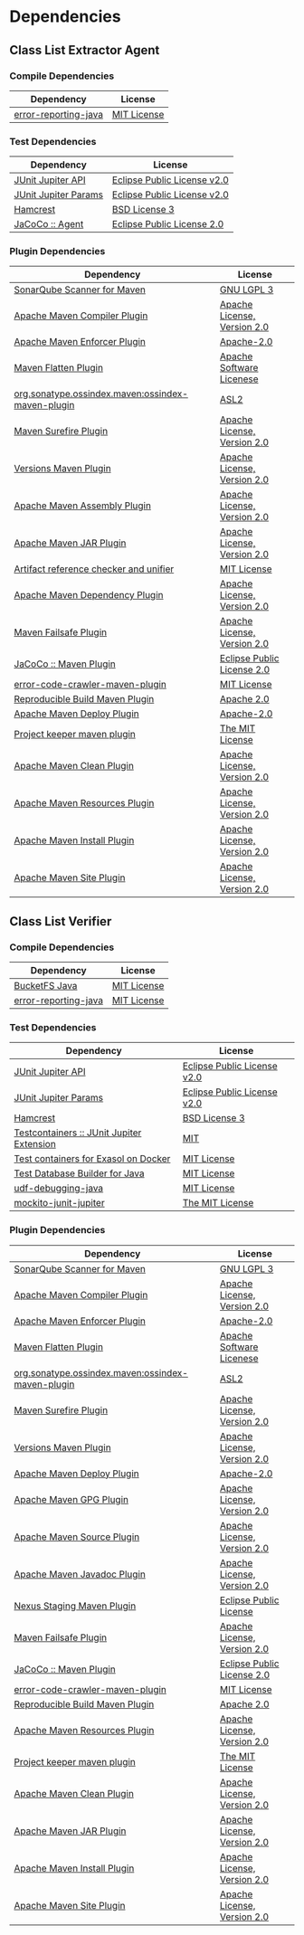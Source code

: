 <!-- @formatter:off -->
# Dependencies

## Class List Extractor Agent

### Compile Dependencies

| Dependency                | License          |
| ------------------------- | ---------------- |
| [error-reporting-java][0] | [MIT License][1] |

### Test Dependencies

| Dependency                | License                          |
| ------------------------- | -------------------------------- |
| [JUnit Jupiter API][2]    | [Eclipse Public License v2.0][3] |
| [JUnit Jupiter Params][2] | [Eclipse Public License v2.0][3] |
| [Hamcrest][4]             | [BSD License 3][5]               |
| [JaCoCo :: Agent][6]      | [Eclipse Public License 2.0][7]  |

### Plugin Dependencies

| Dependency                                              | License                           |
| ------------------------------------------------------- | --------------------------------- |
| [SonarQube Scanner for Maven][8]                        | [GNU LGPL 3][9]                   |
| [Apache Maven Compiler Plugin][10]                      | [Apache License, Version 2.0][11] |
| [Apache Maven Enforcer Plugin][12]                      | [Apache-2.0][11]                  |
| [Maven Flatten Plugin][13]                              | [Apache Software Licenese][11]    |
| [org.sonatype.ossindex.maven:ossindex-maven-plugin][14] | [ASL2][15]                        |
| [Maven Surefire Plugin][16]                             | [Apache License, Version 2.0][11] |
| [Versions Maven Plugin][17]                             | [Apache License, Version 2.0][11] |
| [Apache Maven Assembly Plugin][18]                      | [Apache License, Version 2.0][11] |
| [Apache Maven JAR Plugin][19]                           | [Apache License, Version 2.0][11] |
| [Artifact reference checker and unifier][20]            | [MIT License][21]                 |
| [Apache Maven Dependency Plugin][22]                    | [Apache License, Version 2.0][11] |
| [Maven Failsafe Plugin][23]                             | [Apache License, Version 2.0][11] |
| [JaCoCo :: Maven Plugin][24]                            | [Eclipse Public License 2.0][7]   |
| [error-code-crawler-maven-plugin][25]                   | [MIT License][26]                 |
| [Reproducible Build Maven Plugin][27]                   | [Apache 2.0][15]                  |
| [Apache Maven Deploy Plugin][28]                        | [Apache-2.0][11]                  |
| [Project keeper maven plugin][29]                       | [The MIT License][30]             |
| [Apache Maven Clean Plugin][31]                         | [Apache License, Version 2.0][11] |
| [Apache Maven Resources Plugin][32]                     | [Apache License, Version 2.0][11] |
| [Apache Maven Install Plugin][33]                       | [Apache License, Version 2.0][11] |
| [Apache Maven Site Plugin][34]                          | [Apache License, Version 2.0][11] |

## Class List Verifier

### Compile Dependencies

| Dependency                | License           |
| ------------------------- | ----------------- |
| [BucketFS Java][35]       | [MIT License][36] |
| [error-reporting-java][0] | [MIT License][1]  |

### Test Dependencies

| Dependency                                      | License                          |
| ----------------------------------------------- | -------------------------------- |
| [JUnit Jupiter API][2]                          | [Eclipse Public License v2.0][3] |
| [JUnit Jupiter Params][2]                       | [Eclipse Public License v2.0][3] |
| [Hamcrest][4]                                   | [BSD License 3][5]               |
| [Testcontainers :: JUnit Jupiter Extension][37] | [MIT][38]                        |
| [Test containers for Exasol on Docker][39]      | [MIT License][40]                |
| [Test Database Builder for Java][41]            | [MIT License][42]                |
| [udf-debugging-java][43]                        | [MIT License][44]                |
| [mockito-junit-jupiter][45]                     | [The MIT License][46]            |

### Plugin Dependencies

| Dependency                                              | License                           |
| ------------------------------------------------------- | --------------------------------- |
| [SonarQube Scanner for Maven][8]                        | [GNU LGPL 3][9]                   |
| [Apache Maven Compiler Plugin][10]                      | [Apache License, Version 2.0][11] |
| [Apache Maven Enforcer Plugin][12]                      | [Apache-2.0][11]                  |
| [Maven Flatten Plugin][13]                              | [Apache Software Licenese][11]    |
| [org.sonatype.ossindex.maven:ossindex-maven-plugin][14] | [ASL2][15]                        |
| [Maven Surefire Plugin][16]                             | [Apache License, Version 2.0][11] |
| [Versions Maven Plugin][17]                             | [Apache License, Version 2.0][11] |
| [Apache Maven Deploy Plugin][28]                        | [Apache-2.0][11]                  |
| [Apache Maven GPG Plugin][47]                           | [Apache License, Version 2.0][11] |
| [Apache Maven Source Plugin][48]                        | [Apache License, Version 2.0][11] |
| [Apache Maven Javadoc Plugin][49]                       | [Apache License, Version 2.0][11] |
| [Nexus Staging Maven Plugin][50]                        | [Eclipse Public License][51]      |
| [Maven Failsafe Plugin][23]                             | [Apache License, Version 2.0][11] |
| [JaCoCo :: Maven Plugin][24]                            | [Eclipse Public License 2.0][7]   |
| [error-code-crawler-maven-plugin][25]                   | [MIT License][26]                 |
| [Reproducible Build Maven Plugin][27]                   | [Apache 2.0][15]                  |
| [Apache Maven Resources Plugin][32]                     | [Apache License, Version 2.0][11] |
| [Project keeper maven plugin][29]                       | [The MIT License][30]             |
| [Apache Maven Clean Plugin][31]                         | [Apache License, Version 2.0][11] |
| [Apache Maven JAR Plugin][19]                           | [Apache License, Version 2.0][11] |
| [Apache Maven Install Plugin][33]                       | [Apache License, Version 2.0][11] |
| [Apache Maven Site Plugin][34]                          | [Apache License, Version 2.0][11] |

[0]: https://github.com/exasol/error-reporting-java/
[1]: https://github.com/exasol/error-reporting-java/blob/main/LICENSE
[2]: https://junit.org/junit5/
[3]: https://www.eclipse.org/legal/epl-v20.html
[4]: http://hamcrest.org/JavaHamcrest/
[5]: http://opensource.org/licenses/BSD-3-Clause
[6]: https://www.eclemma.org/jacoco/index.html
[7]: https://www.eclipse.org/legal/epl-2.0/
[8]: http://sonarsource.github.io/sonar-scanner-maven/
[9]: http://www.gnu.org/licenses/lgpl.txt
[10]: https://maven.apache.org/plugins/maven-compiler-plugin/
[11]: https://www.apache.org/licenses/LICENSE-2.0.txt
[12]: https://maven.apache.org/enforcer/maven-enforcer-plugin/
[13]: https://www.mojohaus.org/flatten-maven-plugin/
[14]: https://sonatype.github.io/ossindex-maven/maven-plugin/
[15]: http://www.apache.org/licenses/LICENSE-2.0.txt
[16]: https://maven.apache.org/surefire/maven-surefire-plugin/
[17]: https://www.mojohaus.org/versions/versions-maven-plugin/
[18]: https://maven.apache.org/plugins/maven-assembly-plugin/
[19]: https://maven.apache.org/plugins/maven-jar-plugin/
[20]: https://github.com/exasol/artifact-reference-checker-maven-plugin/
[21]: https://github.com/exasol/artifact-reference-checker-maven-plugin/blob/main/LICENSE
[22]: https://maven.apache.org/plugins/maven-dependency-plugin/
[23]: https://maven.apache.org/surefire/maven-failsafe-plugin/
[24]: https://www.jacoco.org/jacoco/trunk/doc/maven.html
[25]: https://github.com/exasol/error-code-crawler-maven-plugin/
[26]: https://github.com/exasol/error-code-crawler-maven-plugin/blob/main/LICENSE
[27]: http://zlika.github.io/reproducible-build-maven-plugin
[28]: https://maven.apache.org/plugins/maven-deploy-plugin/
[29]: https://github.com/exasol/project-keeper/
[30]: https://github.com/exasol/project-keeper/blob/main/LICENSE
[31]: https://maven.apache.org/plugins/maven-clean-plugin/
[32]: https://maven.apache.org/plugins/maven-resources-plugin/
[33]: https://maven.apache.org/plugins/maven-install-plugin/
[34]: https://maven.apache.org/plugins/maven-site-plugin/
[35]: https://github.com/exasol/bucketfs-java/
[36]: https://github.com/exasol/bucketfs-java/blob/main/LICENSE
[37]: https://testcontainers.org
[38]: http://opensource.org/licenses/MIT
[39]: https://github.com/exasol/exasol-testcontainers/
[40]: https://github.com/exasol/exasol-testcontainers/blob/main/LICENSE
[41]: https://github.com/exasol/test-db-builder-java/
[42]: https://github.com/exasol/test-db-builder-java/blob/main/LICENSE
[43]: https://github.com/exasol/udf-debugging-java/
[44]: https://github.com/exasol/udf-debugging-java/blob/main/LICENSE
[45]: https://github.com/mockito/mockito
[46]: https://github.com/mockito/mockito/blob/main/LICENSE
[47]: https://maven.apache.org/plugins/maven-gpg-plugin/
[48]: https://maven.apache.org/plugins/maven-source-plugin/
[49]: https://maven.apache.org/plugins/maven-javadoc-plugin/
[50]: http://www.sonatype.com/public-parent/nexus-maven-plugins/nexus-staging/nexus-staging-maven-plugin/
[51]: http://www.eclipse.org/legal/epl-v10.html
